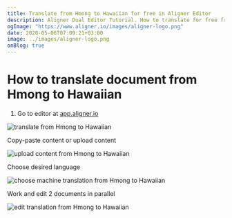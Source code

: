 ```yaml
---
title: Translate from Hmong to Hawaiian for free in Aligner Editor
description: Aligner Dual Editor Tutorial. How to translate for free from Hmong to Hawaiian. Aligner is multilingual document management platform. 
ogImage: "https://www.aligner.io/images/aligner-logo.png"
date: 2020-05-06T07:09:21+03:00
image: ../images/aligner-logo.png
onBlog: true
---
```


# How to translate document from Hmong to Hawaiian

1. Go to editor at [app.aligner.io](https://app.aligner.io "Aligner App web page")

![translate from Hmong to Hawaiian](../aligner-blank-editor.png "translate from Hmong to Hawaiian")

Copy-paste content or upload content

![upload content from Hmong to Hawaiian](../aligner-uploaded-document.png "upload content from Hmong to Hawaiian")

Choose desired language

![choose machine translation from Hmong to Hawaiian](../aligner-language-dropdown.png "choose machine translation from Hmong to Hawaiian")

Work and edit 2 documents in parallel

![edit translation from Hmong to Hawaiian](../aligner-double-sitded-editor.png "edit translation from Hmong to Hawaiian")

